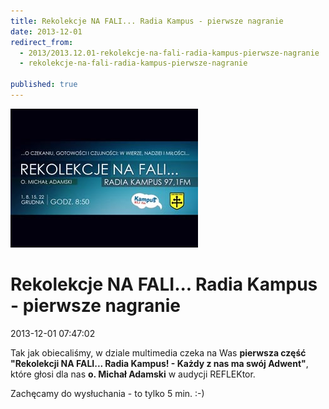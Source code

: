 ```yaml
---
title: Rekolekcje NA FALI... Radia Kampus - pierwsze nagranie
date: 2013-12-01
redirect_from: 
  - 2013/2013.12.01-rekolekcje-na-fali-radia-kampus-pierwsze-nagranie
  - rekolekcje-na-fali-radia-kampus-pierwsze-nagranie

published: true
---
```



![/assets/posts/2013/2013-12-01-rekolekcje-na-fali-radia-kampus-pierwsze-nagranie/rekol_na_fali01.jpg](/assets/posts/2013/2013-12-01-rekolekcje-na-fali-radia-kampus-pierwsze-nagranie/rekol_na_fali01.jpg)

# Rekolekcje NA FALI... Radia Kampus - pierwsze nagranie

<time>2013-12-01 07:47:02</time>



Tak jak obiecaliśmy, w dziale multimedia czeka na Was **pierwsza część "Rekolekcji NA FALI... Radia Kampus! - Każdy z nas ma swój Adwent"**, które głosi dla nas **o. Michał Adamski** w audycji REFLEKtor.


Zachęcamy do wysłuchania - to tylko 5 min. :-)


<!--{{json:{"created_date":"2013-12-01 07:47:02","publish_down":"0000-00-00 00:00:00","id":"5342"}}}-->